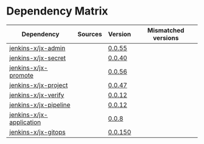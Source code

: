 # Dependency Matrix

Dependency | Sources | Version | Mismatched versions
---------- | ------- | ------- | -------------------
[jenkins-x/jx-admin](https://github.com/jenkins-x/jx-admin) |  | [0.0.55](https://github.com/jenkins-x/jx-admin/releases/tag/v0.0.55) | 
[jenkins-x/jx-secret](https://github.com/jenkins-x/jx-secret) |  | [0.0.40](https://github.com/jenkins-x/jx-secret/releases/tag/v0.0.40) | 
[jenkins-x/jx-promote](https://github.com/jenkins-x/jx-promote) |  | [0.0.56](https://github.com/jenkins-x/jx-promote/releases/tag/v0.0.56) | 
[jenkins-x/jx-project](https://github.com/jenkins-x/jx-project) |  | [0.0.47](https://github.com/jenkins-x/jx-project/releases/tag/v0.0.47) | 
[jenkins-x/jx-verify](https://github.com/jenkins-x/jx-verify) |  | [0.0.12](https://github.com/jenkins-x/jx-verify/releases/tag/v0.0.12) | 
[jenkins-x/jx-pipeline](https://github.com/jenkins-x/jx-pipeline) |  | [0.0.12](https://github.com/jenkins-x/jx-pipeline/releases/tag/v0.0.12) | 
[jenkins-x/jx-application](https://github.com/jenkins-x/jx-application) |  | [0.0.8](https://github.com/jenkins-x/jx-application/releases/tag/v0.0.8) | 
[jenkins-x/jx-gitops](https://github.com/jenkins-x/jx-gitops) |  | [0.0.150](https://github.com/jenkins-x/jx-gitops/releases/tag/v0.0.150) | 
